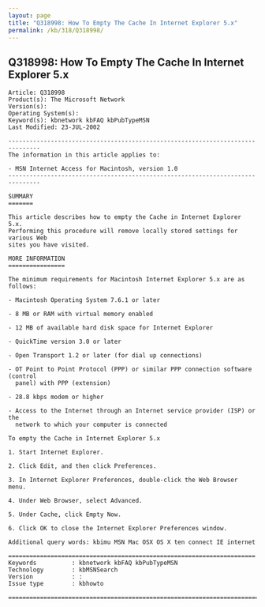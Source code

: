 ```yaml
---
layout: page
title: "Q318998: How To Empty The Cache In Internet Explorer 5.x"
permalink: /kb/318/Q318998/
---
```


## Q318998: How To Empty The Cache In Internet Explorer 5.x

	Article: Q318998
	Product(s): The Microsoft Network
	Version(s): 
	Operating System(s): 
	Keyword(s): kbnetwork kbFAQ kbPubTypeMSN
	Last Modified: 23-JUL-2002
	
	-------------------------------------------------------------------------------
	The information in this article applies to:
	
	- MSN Internet Access for Macintosh, version 1.0 
	-------------------------------------------------------------------------------
	
	SUMMARY
	=======
	
	This article describes how to empty the Cache in Internet Explorer 5.x.
	Performing this procedure will remove locally stored settings for various Web
	sites you have visited.
	
	MORE INFORMATION
	================
	
	The minimum requirements for Macintosh Internet Explorer 5.x are as follows:
	
	- Macintosh Operating System 7.6.1 or later
	
	- 8 MB or RAM with virtual memory enabled
	
	- 12 MB of available hard disk space for Internet Explorer
	
	- QuickTime version 3.0 or later
	
	- Open Transport 1.2 or later (for dial up connections)
	
	- OT Point to Point Protocol (PPP) or similar PPP connection software (control
	  panel) with PPP (extension)
	
	- 28.8 kbps modem or higher
	
	- Access to the Internet through an Internet service provider (ISP) or the
	  network to which your computer is connected
	
	To empty the Cache in Internet Explorer 5.x
	
	1. Start Internet Explorer.
	
	2. Click Edit, and then click Preferences.
	
	3. In Internet Explorer Preferences, double-click the Web Browser menu.
	
	4. Under Web Browser, select Advanced.
	
	5. Under Cache, click Empty Now.
	
	6. Click OK to close the Internet Explorer Preferences window.
	
	Additional query words: kbimu MSN Mac OSX OS X ten connect IE internet
	
	======================================================================
	Keywords          : kbnetwork kbFAQ kbPubTypeMSN 
	Technology        : kbMSNSearch
	Version           : :
	Issue type        : kbhowto
	
	=============================================================================
	
